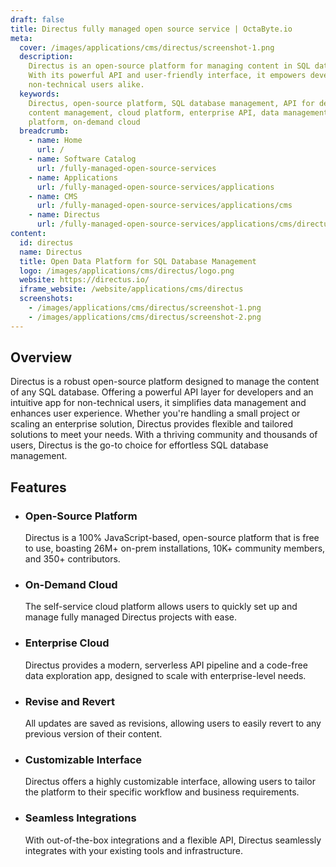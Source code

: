 ```yaml
---
draft: false
title: Directus fully managed open source service | OctaByte.io
meta:
  cover: /images/applications/cms/directus/screenshot-1.png
  description:
    Directus is an open-source platform for managing content in SQL databases.
    With its powerful API and user-friendly interface, it empowers developers and
    non-technical users alike.
  keywords:
    Directus, open-source platform, SQL database management, API for developers,
    content management, cloud platform, enterprise API, data management, open data
    platform, on-demand cloud
  breadcrumb:
    - name: Home
      url: /
    - name: Software Catalog
      url: /fully-managed-open-source-services
    - name: Applications
      url: /fully-managed-open-source-services/applications
    - name: CMS
      url: /fully-managed-open-source-services/applications/cms
    - name: Directus
      url: /fully-managed-open-source-services/applications/cms/directus
content:
  id: directus
  name: Directus
  title: Open Data Platform for SQL Database Management
  logo: /images/applications/cms/directus/logo.png
  website: https://directus.io/
  iframe_website: /website/applications/cms/directus
  screenshots:
    - /images/applications/cms/directus/screenshot-1.png
    - /images/applications/cms/directus/screenshot-2.png
---
```


## Overview

Directus is a robust open-source platform designed to manage the content of any SQL database. Offering a powerful API layer for developers and an intuitive app for non-technical users, it simplifies data management and enhances user experience. Whether you're handling a small project or scaling an enterprise solution, Directus provides flexible and tailored solutions to meet your needs. With a thriving community and thousands of users, Directus is the go-to choice for effortless SQL database management.

## Features

- ### Open-Source Platform

  Directus is a 100% JavaScript-based, open-source platform that is free to use, boasting 26M+ on-prem installations, 10K+ community members, and 350+ contributors.

- ### On-Demand Cloud

  The self-service cloud platform allows users to quickly set up and manage fully managed Directus projects with ease.

- ### Enterprise Cloud

  Directus provides a modern, serverless API pipeline and a code-free data exploration app, designed to scale with enterprise-level needs.

- ### Revise and Revert

  All updates are saved as revisions, allowing users to easily revert to any previous version of their content.

- ### Customizable Interface

  Directus offers a highly customizable interface, allowing users to tailor the platform to their specific workflow and business requirements.

- ### Seamless Integrations

  With out-of-the-box integrations and a flexible API, Directus seamlessly integrates with your existing tools and infrastructure.
